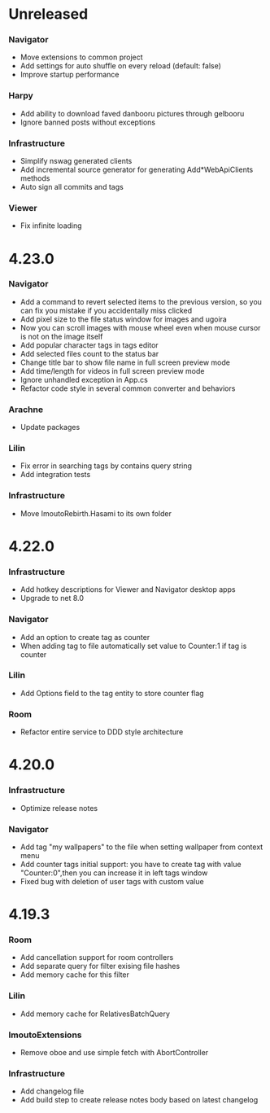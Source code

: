 # Unreleased

### Navigator
* Move extensions to common project
* Add settings for auto shuffle on every reload (default: false)
* Improve startup performance

### Harpy
* Add ability to download faved danbooru pictures through gelbooru
* Ignore banned posts without exceptions

### Infrastructure
* Simplify nswag generated clients
* Add incremental source generator for generating Add*WebApiClients methods
* Auto sign all commits and tags

### Viewer
* Fix infinite loading

# 4.23.0

### Navigator
* Add a command to revert selected items to the previous version,
so you can fix you mistake if you accidentally miss clicked
* Add pixel size to the file status window for images and ugoira
* Now you can scroll images with mouse wheel even when mouse cursor is not on the image itself
* Add popular character tags in tags editor
* Add selected files count to the status bar
* Change title bar to show file name in full screen preview mode
* Add time/length for videos in full screen preview mode
* Ignore unhandled exception in App.cs
* Refactor code style in several common converter and behaviors

### Arachne
* Update packages

### Lilin
* Fix error in searching tags by contains query string
* Add integration tests

### Infrastructure
* Move ImoutoRebirth.Hasami to its own folder

# 4.22.0

### Infrastructure
* Add hotkey descriptions for Viewer and Navigator desktop apps
* Upgrade to net 8.0

### Navigator
* Add an option to create tag as counter
* When adding tag to file automatically set value to Counter:1 
if tag is counter

### Lilin
* Add Options field to the tag entity to store counter flag

### Room
* Refactor entire service to DDD style architecture

# 4.20.0

### Infrastructure
* Optimize release notes 

### Navigator
* Add tag "my wallpapers" to the file when setting wallpaper 
from context menu
* Add counter tags initial support: you have to create tag 
with value "Counter:0",then you can increase it in left tags window
* Fixed bug with deletion of user tags with custom value

# 4.19.3

### Room
* Add cancellation support for room controllers
* Add separate query for filter exising file hashes
* Add memory cache for this filter

### Lilin
* Add memory cache for RelativesBatchQuery

### ImoutoExtensions
* Remove oboe and use simple fetch with AbortController

### Infrastructure
* Add changelog file
* Add build step to create release notes body based on latest changelog
